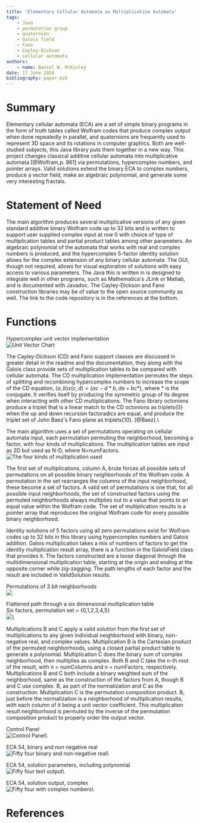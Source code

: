 ```yaml
---
title: 'Elementary Cellular Automata as Multiplicative Automata'
tags:
    - Java
    - permutation group
    - quaternion
    - Galois field
    - Fano
    - Cayley-Dickson
    - cellular automata
authors:
    - name: Daniel W. McKinley
date: 17 June 2024
bibliography: paper.bib
---
```


# Summary

Elementary cellular automata (ECA) are a set of simple binary programs in the form of truth tables called Wolfram codes that produce complex output when done repeatedly in parallel, and quaternions are frequently used to represent 3D space and its rotations in computer graphics. Both are well-studied subjects, this Java library puts them together in a new way. This project changes classical additive cellular automata into multiplicative automata [@Wolfram,p. 861] via permutations, hypercomplex numbers, and pointer arrays. Valid solutions extend the binary ECA to complex numbers, produce a vector field, make an algebraic polynomial, and generate some very interesting fractals. 

# Statement of Need

 The main algorithm produces several multiplicative versions of any given standard additive binary Wolfram code up to 32 bits and is written to support user supplied complex input at row 0 with choice of type of multiplication tables and partial product tables among other parameters. An algebraic polynomial of the automata that works with real and complex numbers is produced, and the hypercomplex 5-factor identity solution allows for the complex extension of any binary cellular automata. The GUI, though not required, allows for visual exploration of solutions with easy access to various parameters. The Java this is written in is designed to integrate well in other programs, such as Mathematica's JLink or Matlab, and is documented with Javadoc. The Cayley-Dickson and Fano construction libraries may be of value to the open source community as well. The link to the code repository is in the references at the bottom.

# Functions

Hypercomplex unit vector implementation\
![Unit Vector Chart](unitVectorChart.jpg)

The Cayley-Dickson (CD) and Fano support classes are discussed in greater detail in the readme and the documentation, they along with the Galois class provide sets of multiplication tables to be compared with cellular automata. The CD multiplication implementation permutes the steps of splitting and recombining hypercomplex numbers to increase the scope of the CD equation, $(a,b)x(c,d)=(ac-d*b,da+bc*)$, where * is the conjugate. It verifies itself by producing the symmetric group of its degree when interacting with other CD multiplications. The Fano library octonions produce a triplet that is a linear match to the CD octonions as triplets{0} when the up and down recursion factoradics are equal, and produce the triplet set of John Baez's Fano plane as triplets{10}. [@Baez].\

The main algorithm uses a set of permutations operating on cellular automata input, each permutation permuting the neighborhood, becoming a factor, with four kinds of multiplications. The multiplication tables are input as 2D but used as N-D, where N=numFactors.\
![The four kinds of multiplication used](MultiplicationsDiagram.jpg)

The first set of multiplications, column A, brute forces all possible sets of permutations on all possible binary neighborhoods of the Wolfram code. A permutation in the set rearranges the columns of the input neighborhood, these become a set of factors.  A valid set of permutations is one that, for all possible input neighborhoods, the set of constructed factors using the permuted neighborhoods always multiplies out to a value that points to an equal value within the Wolfram code. The set of multiplication results is a pointer array that reproduces the original Wolfram code for every possible binary neighborhood. 

Identity solutions of 5 factors using all zero permutations exist for Wolfram codes up to 32 bits in this library using hypercomplex numbers and Galois addition. Galois multiplication takes a mix of numbers of factors to get the identity multiplication result array, there is a function in the GaloisField class that provides it. The factors constructed are a loose diagonal through the multidimensional multiplication table, starting at the origin and ending at the opposite corner while zig-zagging. The path lengths of each factor and the result are included in ValidSolution results.

Permutations of 3 bit neighborhoods\
![](bitPermutations.jpg)

Flattened path through a six dimensional multiplication table\
Six factors, permutation set = {0,1,2,3,4,5}\
![](flattenedSixCube.jpg)\

Multiplications B and C apply a valid solution from the first set of multiplications to any given individual neighborhood with binary, non-negative real, and complex values. Multiplication B is the Cartesian product of the permuted neighborhoods, using a closed partial product table to generate a polynomial. Multiplication C does the binary sum of complex neighborhood, then multiplies as complex. Both B and C take the n-th root of the result, with n = numColumns and n = numFactors, respectively. Multiplications B and C both include a binary weighted sum of the neighborhood, same as the construction of the factors from A, though B and C use complex. B, as part of the normalization and C as the construction. Multiplication C is the permutation composition product. B, just before the normalization is a neighborhood of multiplication results, with each column of it being a unit vector coefficient. This multiplication result neighborhood is permuted by the inverse of the permutation composition product to properly order the output vector.

Control Panel\
![Control Panel](ControlPanel.jpg)\

ECA 54, binary and non negative real\
![Fifty four binary and non-negative real](FiftyFour.jpg)\

ECA 54, solution parameters, including polynomial\
![Fifty four text output](FiftyFourText.jpg)\

ECA 54, solution output, complex\
![Fifty four with complex numbers](FiftyFourComplex.jpg)\

# References